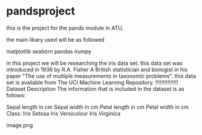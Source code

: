 # pandsproject

this is the project for the pands module in ATU. 

the main libary used will be as followed 

matplotlib
seaborn
pandas 
numpy 


in this project we will be researching the iris data set. this data set was introduced in 1936 by R.A. Fisher A British statistician and biologist in his paper "The use of multiple measurements in taxonomic problems". this data set is available from The UCI Machine Learning Repository. 
!!!!!!!!!!!!!!!
Dataset Description
The information that is included in the dataset is as follows:

Sepal length in cm
Sepal width in cm
Petal length in cm
Petal width in cm
Class:
Iris Setosa
Iris Versicolour
Iris Virginica

image.png

